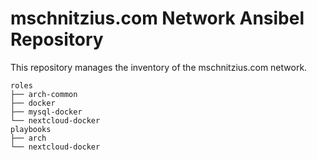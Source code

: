 
mschnitzius.com Network Ansibel Repository
=============================================

This repository manages the inventory of the mschnitzius.com network.

	roles
	├── arch-common
	├── docker
	├── mysql-docker
	└── nextcloud-docker
	playbooks
	├── arch
	└── nextcloud-docker
